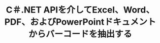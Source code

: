 ---
############################# Static ############################
layout: "auto-gen-gist"
draft: false
path: "ja/parser/net/extract/table/xls/"
otherformats: DOC DOT DOCX DOCM DOTX DOTM TXT ODT OTT RTF PDF XHTML MHTML MD XML EPUB FB2 CHM XLT XLSX XLSM XLSB XLTX XLTM ODS CSV OTS XLA XLAM PPT PPTX  PPS POT PPSX PPTM POTX PPSM ODP OTP PST OST EML EMLX MSG ONE 

############################# Head ############################
head_title: "C＃.NET APIを介してPDF、DOCX、PPTX、XLSX、EPUBなどからテーブルを抽出します"
head_description: "GroupDocs.Parser .NET APIを使用すると、プログラマーは.NETアプリ内のPDF、DOC、DOCX、PPT、PPTX、EML、MSG、XLS、XLSX、CSV、ODT、RTF、およびその他の多くのドキュメントタイプからテーブルを抽出できます。"

############################# Header ############################
title: "C＃.NET APIを介してExcel、Word、PDF、およびPowerPointドキュメントからバーコードを抽出する"
description: "GroupDocs.Parser .NET APIを使用すると、プログラマーはPDF、DOC、DOCX、PPT、PPTX、EML、MSG、XLS、XLSX、CSV、ODT、RTF、EPUBのドキュメントまたはページからバーコードを抽出できます。"

######################### Download Button #######################
button:
    enable: true

############################# About ############################
about:
    enable: true
    title: ".NET APIを介してExcel、Word、PDF、その他のドキュメントからバーコードを抽出する方法は？"
    content: |
     表は、行と列に配置されたセルのコレクションです。 テーブルは、詳細なデータや複雑なデータを保存および整理する上で非常に重要な役割を果たし、ユーザーが簡単に読み取って表示できるようにします。 テーブルは、リストの作成、情報の比較、データの整列、情報のグループ化、データの傾向やパターンの強調表示など、さまざまな方法で使用できます。 GroupDocs.Parser for .NETは、ソフトウェアプログラマーが、PDF、電子メール、電子ブック、Word（DOC、DOCX）、PowerPointなど、サポートされているさまざまな種類のドキュメント形式からテーブル、テキスト、および画像を抽出するためのソリューションを開発できるようにする便利なAPIです。 （PPT、PPTX）、Excel（XLS、XLSX）、Eメール（EML、MSG）形式など。 Java APIには、ドキュメントからすべてのテーブルを抽出する、特定のページからテーブルを抽出する、テーブルセルデータを取得する、テーブルの行と列の総数を取得する、行の高さを取得する、データを印刷するなど、テーブルを操作するためのいくつかの重要な機能が含まれています。 テーブルのとより多くの可能性があります。

############################# content ############################
steps:
    enable: true
    block:
    - title_left: "C＃.NETを介して XLSドキュメントからテーブルを抽出する方法 "
      content_left: |
       GroupDocs.Parser .NET APIは、ソフトウェア開発者がわずか数行のコードで XLS ドキュメントからテーブルを抽出するのに役立ちます。 次のC＃.NETコード例は、開発者が XLSドキュメントからテーブルを抽出する方法を示しています。 

      title_right: "ドキュメントからのテーブルの抽出"
      content_right: |
        * [パーサー](https://apireference.groupdocs.com/parser/net/groupdocs.parser/parser)クラスのインスタンスを作成します 
        * テーブル抽出がサポートされているかどうかを確認します
        * テーブルのレイアウトを作成します
        * テーブル抽出のオプションを作成します
        * [getTables(options)](https://apireference.groupdocs.com/parser/java/com.groupdocs.parser/Parser#getTables(com.groupdocs.parser.options.PageTableAreaOptions))メソッドを呼び出して、からテーブルを抽出します。 全てのドキュメント。
        *行と列を繰り返します
        *テーブルのセルテキストを抽出して印刷する

      gisthash: "dda6d3d4866e63ae1614d86dd847fecd"
      gistfile: "tables_extraction_form_documents.cs"

    - title_left: ".NET APIを使用して、XLS ドキュメントのページからテーブルを抽出します"
      content_left: |
       GroupDocs.Parser .NETを使用すると、ソフトウェア開発者は XLSドキュメントのページからテーブルを抽出できます。 次のC＃.NETコードは、プログラマーがXLSドキュメント内でバーコード抽出を実行する方法を示しています。。

      title_right: "C＃.NETを介してバーコードを抽出する"
      content_right: |
        * [パーサー](https://apireference.groupdocs.com/parser/net/groupdocs.parser/parser)クラスのインスタンスを作成します 
        * テーブル抽出がサポートされているかどうかを確認します
        * テーブルのレイアウトを作成します
        * ドキュメントページからテーブルを抽出するためのオプションを作成します
        * [getTables(options)](https://apireference.groupdocs.com/parser/java/com.groupdocs.parser/Parser#getTables(com.groupdocs.parser.options.PageTableAreaOptions))メソッドを呼び出して、からテーブルを抽出します。 全てのドキュメント。
        *テーブル、行、列を繰り返します
        *テーブルのセルテキストを抽出して印刷する
     
      gisthash: "2dc42054bba3abdc297c63f4534281d8"
      gistfile: "tables_extraction_form_documents_page.cs"
      
    - title_left: "システム要求"
      content_left: |
       GroupDocs.Parser for .NETは、すべての主要なプラットフォームとオペレーティングシステムで完全にサポートされています。 完全なシステム要件ガイドについては、[システム要件]（hhttps：//docs.groupdocs.com/parser/net/system-requirements/）にアクセスしてください。以下のコードを実行する前に、次の前提条件がインストールされていることを確認してください。 システム：
        * オペレーティングシステム：Microsoft Windows、Linux、MacOS
        * 開発環境：Visual Studio、Xamarin、MonoDevelopなど
        * フレームワーク：.NETフレームワーク、.NET標準、.NETコア、モノラル
        * [NuGet](https://www.nuget.org/packages/GroupDocs.parser/)から最新バージョンのGroupDocs.Parser.NETAPIを入手します。
        
      title_right: "GroupDocs.Parserを使用する理由"
      content_right: |
        * サポートされているドキュメントからのプレーンテキスト抽出のサポート
        * ユーザー定義のテンプレートを介して解析するドキュメント。
        * 構造化テキスト抽出を完全にサポート
        * キーワードおよび正規表現によるテキスト検索
        * フォーマットされたテキスト、メタデータ、画像、コンテナ、および添付ファイルを抽出します。
        * サポートされている一部のドキュメント形式の目次を抽出します。
        * PDFドキュメントからフォームデータを解析します。
        * ドキュメントからハイパーリンクを抽出します

demos:
    enable: true
        

more_formats:
    enable: true


back_to_top:
    enable: true
---